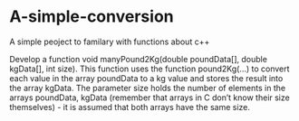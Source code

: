 # A-simple-conversion
A simple peoject to familary with functions about c++

Develop a function void manyPound2Kg(double poundData[], double kgData[],
int size). This function uses the function pound2Kg(...) to convert each value
in the array poundData to a kg value and stores the result into the array kgData.
The parameter size holds the number of elements in the arrays poundData,
kgData (remember that arrays in C don’t know their size themselves) - it is
assumed that both arrays have the same size.
